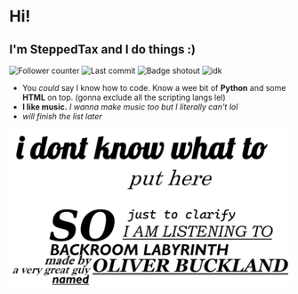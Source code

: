 # Hi!
## I'm SteppedTax and I do things :)

![Follower counter](https://img.shields.io/github/followers/SteppedTax?style=plastic&label=Followed&color=063971&link=https://github.com/SteppedTax?tab=followers "Followers")
![Last commit](https://img.shields.io/github/last-commit/SteppedTax/SteppedTax?style=plastic&label=Last%20commit&color=922B3E&link=https%3A%2F%2Fgithub.com%2FSteppedTax%2FSteppedTax%2Fcommits "Last commit in this repo")
![Badge shotout](https://img.shields.io/badge/Shotout_to-Limyrzzzin-1C1C1C?style=plastic&link=https://github.com/Limyrzzzin "you don't have to click on it")
![idk](https://img.shields.io/badge/I_don't_know-what_to_put_in_here_anymore-8673A1?style=plastic "I actually don't know")

- You *could* say I know how to code. Know a wee bit of **Python** and some **HTML** on top. (gonna exclude all the scripting langs lel)
- **I like music.** *I wanna make music too but I literally can't lol*
- *will finish the list later*

![Banner](https://github.com/SteppedTax/SteppedTax/blob/a3bdd880e9f1b5f0653c85830ff39da185ab1add/profile.png "A very nice profile picture thingy")
